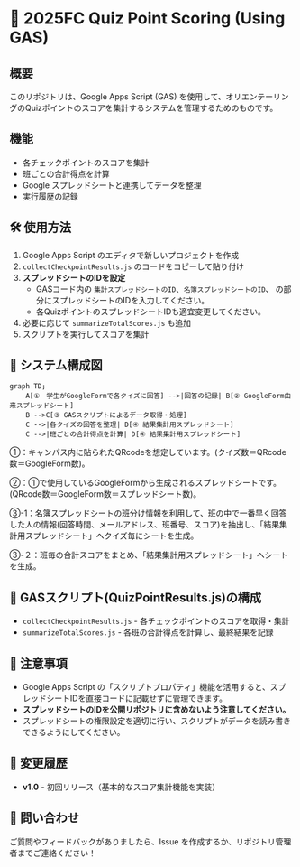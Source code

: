# 🚀 2025FC Quiz Point Scoring (Using GAS)

##  概要
このリポジトリは、Google Apps Script (GAS) を使用して、オリエンテーリングのQuizポイントのスコアを集計するシステムを管理するためのものです。

##  機能
- 各チェックポイントのスコアを集計
- 班ごとの合計得点を計算
- Google スプレッドシートと連携してデータを整理
- 実行履歴の記録

## 🛠 使用方法
1. Google Apps Script のエディタで新しいプロジェクトを作成
2. `collectCheckpointResults.js` のコードをコピーして貼り付け
3. **スプレッドシートのIDを設定**
   - GASコード内の `集計スプレッドシートのID`、`名簿スプレッドシートのID`、 の部分にスプレッドシートのIDを入力してください。
   - 各QuizポイントのスプレッドシートIDも適宜変更してください。
4. 必要に応じて `summarizeTotalScores.js` も追加
5. スクリプトを実行してスコアを集計

## 🚀 システム構成図

```mermaid
graph TD;
    A[①　学生がGoogleFormで各クイズに回答] -->|回答の記録| B[② GoogleForm由来スプレッドシート]
    B -->C[③ GASスクリプトによるデータ取得・処理]
    C -->|各クイズの回答を整理| D[④ 結果集計用スプレッドシート]
    C -->|班ごとの合計得点を計算| D[④ 結果集計用スプレッドシート]
```

①：キャンパス内に貼られたQRcodeを想定しています。(クイズ数＝QRcode数＝GoogleForm数)。

②：①で使用しているGoogleFormから生成されるスプレッドシートです。(QRcode数＝GoogleForm数＝スプレッドシート数)。

③-1：名簿スプレッドシートの班分け情報を利用して、班の中で一番早く回答した人の情報(回答時間、メールアドレス、班番号、スコア)を抽出し、「結果集計用スプレッドシート」へクイズ毎にシートを生成。

③-２：班毎の合計スコアをまとめ、「結果集計用スプレッドシート」へシートを生成。

## 📂 GASスクリプト(QuizPointResults.js)の構成
- `collectCheckpointResults.js` - 各チェックポイントのスコアを取得・集計
- `summarizeTotalScores.js` - 各班の合計得点を計算し、最終結果を記録

## 📝 注意事項
- Google Apps Script の「スクリプトプロパティ」機能を活用すると、スプレッドシートIDを直接コードに記載せずに管理できます。
- **スプレッドシートのIDを公開リポジトリに含めないよう注意してください。**
- スプレッドシートの権限設定を適切に行い、スクリプトがデータを読み書きできるようにしてください。

## 📢 変更履歴
- **v1.0** - 初回リリース（基本的なスコア集計機能を実装）

## 📧 問い合わせ
ご質問やフィードバックがありましたら、Issue を作成するか、リポジトリ管理者までご連絡ください！


